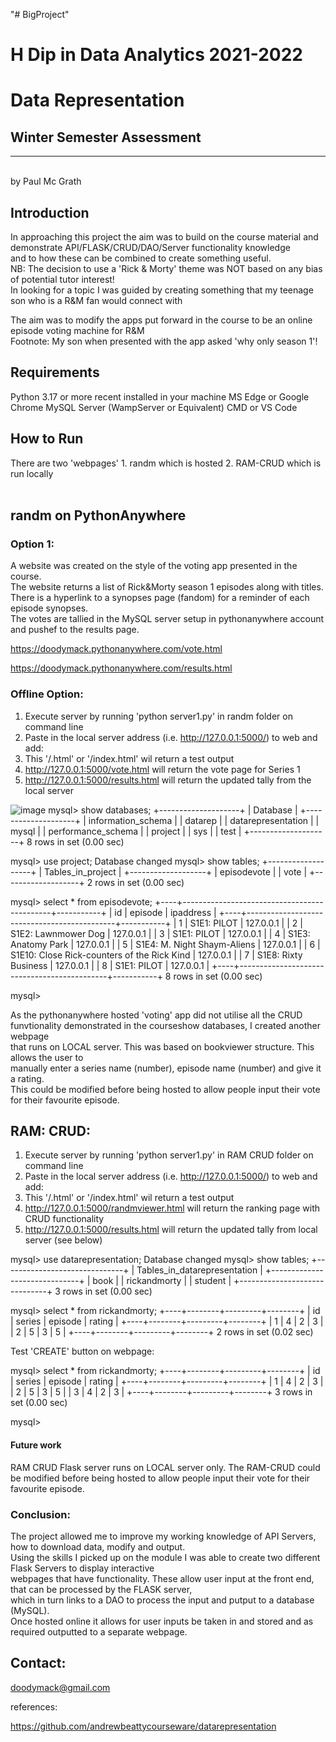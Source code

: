 "# BigProject"  

# H Dip in Data Analytics 2021-2022
# Data Representation
## Winter Semester Assessment
***
<br>
by Paul Mc Grath


## Introduction

In approaching this project the aim was to build on the course material and demonstrate API/FLASK/CRUD/DAO/Server functionality knowledge <br> 
and to how these can be combined to create something useful. <br>
NB: The decision to use a 'Rick & Morty' theme was NOT based on any bias of potential tutor interest! <br>
In looking for a topic I was guided by creating something that my teenage son who is a R&M fan would connect with <br>

The aim was to modify the apps put forward in the course to be an online episode voting machine for R&M <br>
Footnote: My son when presented with the app asked 'why only season 1'! <br>

## Requirements

Python 3.17 or more recent installed in your machine
MS Edge or Google Chrome
MySQL Server (WampServer or Equivalent)
CMD or VS Code 

## How to Run 

There are two 'webpages' 1. randm which is hosted  2. RAM-CRUD which is run locally <br><br>

## randm on PythonAnywhere

### Option 1:

A website was created on the style of the voting app presented in the course. <br>
The website returns a list of Rick&Morty season 1 episodes along with titles. <br>
There is a hyperlink to a synopses page (fandom) for a reminder of each episode synopses. <br>
The votes are tallied in the MySQL server setup in pythonanywhere account and pushef to the results page. <br>

https://doodymack.pythonanywhere.com/vote.html

https://doodymack.pythonanywhere.com/results.html

### Offline Option:

1. Execute server by running 'python server1.py' in randm folder on command line
2. Paste in the local server address (i.e. http://127.0.0.1:5000/) to web and add:
3. This '/.html' or '/index.html' wil return a test output 
4. http://127.0.0.1:5000/vote.html will return the vote page for Series 1
5. http://127.0.0.1:5000/results.html  will return the updated tally from the local server

![image](https://user-images.githubusercontent.com/77808597/210068890-93a8b99b-1d71-4af5-b8ab-f31f098b48f0.png)
mysql> show databases;
+--------------------+
| Database           |
+--------------------+
| information_schema |
| datarep            |
| datarepresentation |
| mysql              |
| performance_schema |
| project            |
| sys                |
| test               |
+--------------------+
8 rows in set (0.00 sec)

mysql> use project;
Database changed
mysql> show tables;
+-------------------+
| Tables_in_project |
+-------------------+
| episodevote       |
| vote              |
+-------------------+
2 rows in set (0.00 sec)

mysql> select * from episodevote;
+----+---------------------------------------------+-----------+
| id | episode                                     | ipaddress |
+----+---------------------------------------------+-----------+
|  1 | S1E1: PILOT                                 | 127.0.0.1 |
|  2 | S1E2: Lawnmower Dog                         | 127.0.0.1 |
|  3 | S1E1: PILOT                                 | 127.0.0.1 |
|  4 | S1E3: Anatomy Park                          | 127.0.0.1 |
|  5 | S1E4: M. Night Shaym-Aliens                 | 127.0.0.1 |
|  6 | S1E10: Close Rick-counters of the Rick Kind | 127.0.0.1 |
|  7 | S1E8: Rixty Business                        | 127.0.0.1 |
|  8 | S1E1: PILOT                                 | 127.0.0.1 |
+----+---------------------------------------------+-----------+
8 rows in set (0.00 sec)

mysql>

As the pythonanywhere hosted 'voting' app did not utilise all the CRUD funvtionality demonstrated in the courseshow databases, I created another webpage<br>
that runs on LOCAL server.  This was based on bookviewer structure.  This allows the user to<br>
manually enter a series name (number), episode name (number) and give it a rating. <br>
This could be modified before being hosted to allow people input their vote for their favourite episode. <br>



## RAM: CRUD:

1. Execute server by running 'python server1.py' in RAM CRUD folder on command line
2. Paste in the local server address (i.e. http://127.0.0.1:5000/) to web and add:
3. This '/.html' or '/index.html' wil return a test output 
4. http://127.0.0.1:5000/randmviewer.html will return the ranking page with CRUD functionality
5. http://127.0.0.1:5000/results.html  will return the updated tally from local server (see below)



mysql> use datarepresentation;
Database changed
mysql> show tables;
+------------------------------+
| Tables_in_datarepresentation |
+------------------------------+
| book                         |
| rickandmorty                 |
| student                      |
+------------------------------+
3 rows in set (0.00 sec)

mysql> select * from rickandmorty;
+----+--------+---------+--------+
| id | series | episode | rating |
+----+--------+---------+--------+
|  1 | 4      | 2       |      3 |
|  2 | 5      | 3       |      5 |
+----+--------+---------+--------+
2 rows in set (0.02 sec)

Test 'CREATE' button on webpage:

mysql> select * from rickandmorty;
+----+--------+---------+--------+
| id | series | episode | rating |
+----+--------+---------+--------+
|  1 | 4      | 2       |      3 |
|  2 | 5      | 3       |      5 |
|  3 | 4      | 2       |      3 |
+----+--------+---------+--------+
3 rows in set (0.00 sec)

mysql>



#### Future work

RAM CRUD Flask server runs on LOCAL server only. The RAM-CRUD could be modified before being hosted to allow people input their vote for their favourite episode.<br> 


### Conclusion:

The project allowed me to improve my working knowledge of API Servers, how to download data, modify and output. <br> 
Using the skills I picked up on the module I was able to create two different Flask Servers to display interactive <br>
webpages that have functionality.  These allow user input at the front end, that can be processed by the FLASK server, <br>
which in turn links to a DAO to process the input and putput to a database (MySQL). <br>
Once hosted online it allows for user inputs be taken in and stored and as required outputted to a separate webpage.<br>


## Contact: 

[doodymack@gmail.com](mailto:doodymack@gmail.com)


references:

https://github.com/andrewbeattycourseware/datarepresentation
